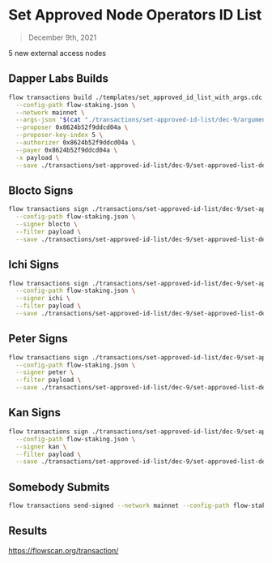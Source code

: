 # Set Approved Node Operators ID List

> December 9th, 2021

5 new external access nodes


## Dapper Labs Builds

```sh
flow transactions build ./templates/set_approved_id_list_with_args.cdc \
  --config-path flow-staking.json \
  --network mainnet \
  --args-json "$(cat "./transactions/set-approved-id-list/dec-9/arguments.json")" \
  --proposer 0x8624b52f9ddcd04a \
  --proposer-key-index 5 \
  --authorizer 0x8624b52f9ddcd04a \
  --payer 0x8624b52f9ddcd04a \
  -x payload \
  --save ./transactions/set-approved-id-list/dec-9/set-approved-list-dec-9-unsigned.rlp
```

## Blocto Signs

```sh
flow transactions sign ./transactions/set-approved-id-list/dec-9/set-approved-list-dec-9-unsigned.rlp \
  --config-path flow-staking.json \
  --signer blocto \
  --filter payload \
  --save ./transactions/set-approved-id-list/dec-9/set-approved-list-dec-9-sig-1.rlp
```

## Ichi Signs

```sh
flow transactions sign ./transactions/set-approved-id-list/dec-9/set-approved-list-dec-9-sig-1.rlp \
  --config-path flow-staking.json \
  --signer ichi \
  --filter payload \
  --save ./transactions/set-approved-id-list/dec-9/set-approved-list-dec-9-sig-2.rlp
```

## Peter Signs

```sh
flow transactions sign ./transactions/set-approved-id-list/dec-9/set-approved-list-dec-9-sig-2.rlp \
  --config-path flow-staking.json \
  --signer peter \
  --filter payload \
  --save ./transactions/set-approved-id-list/dec-9/set-approved-list-dec-9-sig-3.rlp
```

## Kan Signs

```sh
flow transactions sign ./transactions/set-approved-id-list/dec-9/set-approved-list-dec-9-sig-3.rlp \
  --config-path flow-staking.json \
  --signer kan \
  --filter payload \
  --save ./transactions/set-approved-id-list/dec-9/set-approved-list-dec-9-sig-complete.rlp
```


## Somebody Submits

```sh
flow transactions send-signed --network mainnet --config-path flow-staking.json ./transactions/set-approved-id-list/dec-9/set-approved-list-dec-9-sig-complete.rlp
```

## Results

https://flowscan.org/transaction/
